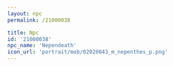 ```yaml
---
layout: npc
permalink: /21000038

title: Npc
id: '21000038'
npc_name: 'Nependeath'
icon_url: 'portrait/mob/02020043_m_nepenthes_p.png'
---
```

